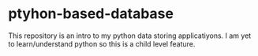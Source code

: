 # ptyhon-based-database
This repository is an intro to my python data storing applicatiyons. I am yet to learn/understand python so this is a child level feature.
